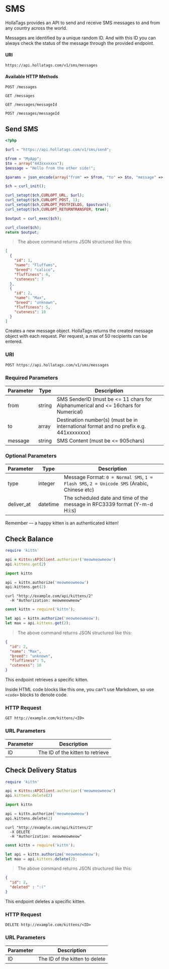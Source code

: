 # SMS

HollaTags provides an API to send and receive SMS messages to and from any country across the world.

Messages are identified by a unique random ID. And with this ID you can always check the status of the message through the provided endpoint.

#### URI

`https://api.hollatags.com/v1/sms/messages`

#### Available HTTP Methods

`POST /messages`

`GET /messages`

`GET /messages/messageId`

`POST /messages/messageId`


## Send SMS

```php
<?php

$url = "https://api.hollatags.com/v1/sms/send";

$from = "MyApp";
$to = array("443xxxxxxx");
$message = "Hello from the other side!";

$params = json_encode(array("from" => $from, "to" => $to, "message" => $message));

$ch = curl_init();  

curl_setopt($ch,CURLOPT_URL, $url);
curl_setopt($ch,CURLOPT_POST, 1);
curl_setopt($ch,CURLOPT_POSTFIELDS, $postvars);
curl_setopt($ch,CURLOPT_RETURNTRANSFER, true);

$output = curl_exec($ch);

curl_close($ch);
return $output;
```

> The above command returns JSON structured like this:

```json
[
  {
    "id": 1,
    "name": "Fluffums",
    "breed": "calico",
    "fluffiness": 6,
    "cuteness": 7
  },
  {
    "id": 2,
    "name": "Max",
    "breed": "unknown",
    "fluffiness": 5,
    "cuteness": 10
  }
]
```

Creates a new message object. HollaTags returns the created message object with each request. Per request, a max of 50 recipients can be entered.

### URI

`POST https://api.hollatags.com/v1/sms/messages`

### Required Parameters

Parameter | Type | Description
--------- | ------- | -----------
from | string | SMS SenderID (must be <= 11 chars for Alphanumerical and <= 16chars for Numerical)
to | array | Destination number(s) (must be in international format and no prefix e.g. 441xxxxxxxx)
message | string | SMS Content (must be <= 905chars)


### Optional Parameters

Parameter | Type | Description
--------- | ------- | -----------
type  | integer | Message Format: `0 = Normal SMS`, `1 = Flash SMS`, `2 = Unicode SMS` (Arabic, Chinese etc)
deliver_at  | datetime | The scheduled date and time of the message in RFC3339 format (Y-m-d H:i:s)

<aside class="success">
Remember — a happy kitten is an authenticated kitten!
</aside>

## Check Balance

```ruby
require 'kittn'

api = Kittn::APIClient.authorize!('meowmeowmeow')
api.kittens.get(2)
```

```python
import kittn

api = kittn.authorize('meowmeowmeow')
api.kittens.get(2)
```

```shell
curl "http://example.com/api/kittens/2"
  -H "Authorization: meowmeowmeow"
```

```javascript
const kittn = require('kittn');

let api = kittn.authorize('meowmeowmeow');
let max = api.kittens.get(2);
```

> The above command returns JSON structured like this:

```json
{
  "id": 2,
  "name": "Max",
  "breed": "unknown",
  "fluffiness": 5,
  "cuteness": 10
}
```

This endpoint retrieves a specific kitten.

<aside class="warning">Inside HTML code blocks like this one, you can't use Markdown, so use <code>&lt;code&gt;</code> blocks to denote code.</aside>

### HTTP Request

`GET http://example.com/kittens/<ID>`

### URL Parameters

Parameter | Description
--------- | -----------
ID | The ID of the kitten to retrieve

## Check Delivery Status

```ruby
require 'kittn'

api = Kittn::APIClient.authorize!('meowmeowmeow')
api.kittens.delete(2)
```

```python
import kittn

api = kittn.authorize('meowmeowmeow')
api.kittens.delete(2)
```

```shell
curl "http://example.com/api/kittens/2"
  -X DELETE
  -H "Authorization: meowmeowmeow"
```

```javascript
const kittn = require('kittn');

let api = kittn.authorize('meowmeowmeow');
let max = api.kittens.delete(2);
```

> The above command returns JSON structured like this:

```json
{
  "id": 2,
  "deleted" : ":("
}
```

This endpoint deletes a specific kitten.

### HTTP Request

`DELETE http://example.com/kittens/<ID>`

### URL Parameters

Parameter | Description
--------- | -----------
ID | The ID of the kitten to delete

